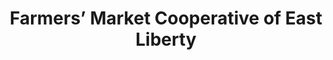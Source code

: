 ---
title: "Farmers’ Market Cooperative of East Liberty"
url: /pittsburgh/farmers-market-cooperative-of-east-liberty/
shop: farm
---